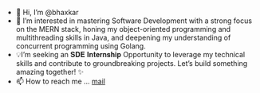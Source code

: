 - 👋 Hi, I’m @bhaxkar
- 👀 I’m interested in mastering Software Development with a strong focus on the MERN stack, honing my object-oriented programming and multithreading skills in Java, and deepening my understanding of concurrent programming using Golang.
- 💡I’m seeking an 𝐒𝐃𝐄 𝐈𝐧𝐭𝐞𝐫𝐧𝐬𝐡𝐢𝐩 Opportunity to leverage my technical skills and contribute to groundbreaking projects. Let’s build something amazing together! ✨
- 📫 How to reach me ...
  [mail](mailto:bhaskarjha.info@gmail.com)


<!---
bhaxkar0/bhaxkar0 is a ✨ special ✨ repository because its `README.md` (this file) appears on your GitHub profile.
You can click the Preview link to take a look at your changes.
--->
